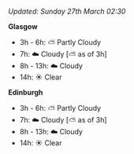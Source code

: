 *Updated: Sunday 27th March 02:30*

**Glasgow**

* 3h - 6h: :partly_sunny: Partly Cloudy
* 7h: :cloud: Cloudy [:partly_sunny: as of 3h]
* 8h - 13h: :cloud: Cloudy
* 14h: :sunny: Clear

**Edinburgh**

* 3h - 6h: :partly_sunny: Partly Cloudy
* 7h: :cloud: Cloudy [:partly_sunny: as of 3h]
* 8h - 13h: :cloud: Cloudy
* 14h: :sunny: Clear
